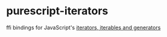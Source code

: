 # purescript-iterators

ffi bindings for JavaScript's [iterators, iterables and generators](https://developer.mozilla.org/en-US/docs/Web/JavaScript/Reference/Iteration_protocols)
